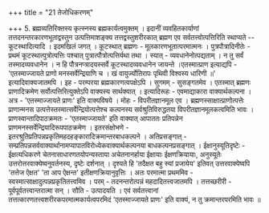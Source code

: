 +++
title = "21 तेजोधिकरणम्"

+++
5. ब्रह्मव्यतिरिक्तस्य कृत्स्नस्य ब्रह्मकार्यत्वमुक्तम् । इदानीं व्यवहितकार्याणां तत्तदनन्तरकारणभूताद्वस्तुन उत्पत्तिमाशङ्क्य तत्तद्वस्तुशरीरकात् ब्रह्मण एव सर्वतत्त्वोत्पत्तिरिति स्थाप्यते -- कूटस्थादित्यादि । इदमखिलं जगत् । कू़टस्थात् ब्रह्मणः - मूलकारणभूतात्परमात्मनः । पुत्रपौत्रादिनीतेः - प्रथमं कूटस्थात्पुत्रोत्पत्तिः पश्चात् पुत्रात्पौत्रोत्पत्तिर्यथा तथा । स्यात् - व्यवधानेनोत्पद्यताम् । न तु सर्वं तस्मादव्यवधानेन । न हि पौत्रनप्त्रादयस्सर्वे कूटस्थादव्यवधानेन जायन्ते ।एतस्मात्प्राण इत्याद्यपि - 'एतस्माज्जायते प्राणो मनस्सर्वेन्द्रियाणि च । खं वायुर्ज्योतिरापः पृथिवी विश्वस्य धारिणी ॥' इत्यादिवाक्यजातमपि । इह - परम्परया ब्रह्मकारणत्वपक्षेऽपि । सुगमम् - सुसङ्गतमेव । एतस्मात् ब्रह्मणः प्राणादिक्रमेण सर्वोत्पत्तिरित्युक्तेऽपि वाक्यस्य सार्थक्यात् । इत्यादिरूहः - एवमाद्याकारा वाक्यार्थकल्पना । अत्र - 'एतस्माज्जायते प्राणः' इति वाक्यविषये । मोहः - विपरीतज्ञानमूल एव । ब्रह्मणस्साक्षात्प्राणोत्पत्तेः प्राणान्मनस उत्पत्तेस्तस्मात्सर्वेन्द्रियोत्पत्तेश्च कल्पनस्य सर्वश्रुतिविरुद्धतया विपरीतज्ञानमूलकत्वमिति भावः । प्राणस्वान्तादिपाठक्रमतः - 'एतस्माज्जायते' इति वाक्यात् आपाततः प्रतिपन्नेन प्राणमनस्सर्वेन्द्रियादिरूपपाठक्रमेण । इतरसंक्षोभणे - इतरश्रुतिप्रतिपन्नप्रकृतिमहदहङ्कारादिक्रमान्तरबाधकल्पने । अतिप्रसङ्गात् - सम्प्रतिपन्नसर्ववाक्यार्थानामप्यापातविरोध्येकवाक्यार्थकल्पनया बाधकल्पनप्रसङ्गात् । ईक्षानुस्यूतिदृष्टेः - ईक्षत्यधिकरणे चेतनासाधारणतयोपन्यस्ताया अचेतनानर्हाया ईक्षायाः ईक्षणक्रियायाः, अनुस्यूतेः उत्तरोत्तरवाक्येष्वनुवर्तनस्य, दृष्टेः दर्शनात् । दृश्यते हि 'तदैक्षत बहु स्यां प्रजायेय' इतिवत् उत्तरवाक्येष्वपि 'तत्तेज ऐक्षत' 'ता आप ऐक्षन्त' इतीक्षणक्रियानुवृत्तिः । अतः परमात्मा प्रथममिव - स्वस्मात्साक्षादुत्पन्नप्रकृतितत्त्वमिव । परम् - तदनन्तरोत्पन्नं महदादितत्त्वजातमपि । तत्तच्छरीरी - पूर्वपूर्वतत्त्वान्तरात्मा सन् । सौति - उत्पादयति । एवं सर्वतत्त्वानां तत्तत्कारणतत्त्वशरीरकपरमात्मकार्यत्वपरमिदं 'एतस्माज्जायते प्राणः' इति वाक्यं, न तु क्रमान्तरपरमिति भावः ॥